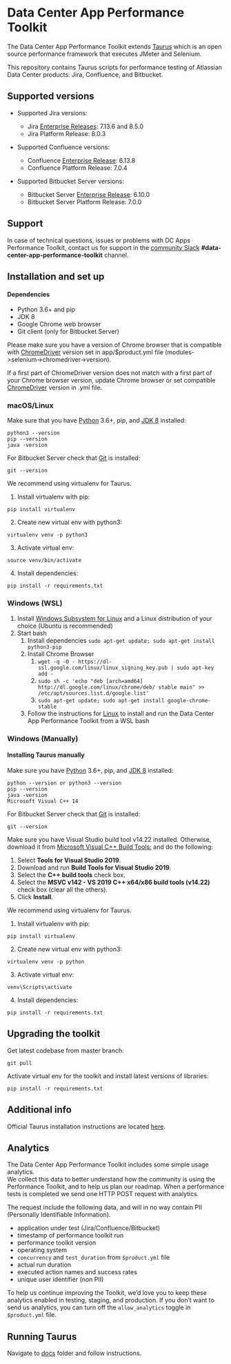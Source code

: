 # Data Center App Performance Toolkit 
The Data Center App Performance Toolkit extends [Taurus](https://gettaurus.org/) which is an open source performance framework that executes JMeter and Selenium.

This repository contains Taurus scripts for performance testing of Atlassian Data Center products: Jira, Confluence, and Bitbucket.

## Supported versions
* Supported Jira versions: 
    * Jira [Enterprise Releases](https://confluence.atlassian.com/enterprise/atlassian-enterprise-releases-948227420.html): 7.13.6 and 8.5.0
    * Jira Platform Release: 8.0.3
    
* Supported Confluence versions:
    * Confluence [Enterprise Release](https://confluence.atlassian.com/enterprise/atlassian-enterprise-releases-948227420.html): 6.13.8
    * Confluence Platform Release: 7.0.4

* Supported Bitbucket Server versions:
    * Bitbucket Server [Enterprise Release](https://confluence.atlassian.com/enterprise/atlassian-enterprise-releases-948227420.html): 6.10.0
    * Bitbucket Server Platform Release: 7.0.0

## Support
In case of technical questions, issues or problems with DC Apps Performance Toolkit, contact us for support in the [community Slack](http://bit.ly/dcapt_slack) **#data-center-app-performance-toolkit** channel.

## Installation and set up

#### Dependencies
* Python 3.6+ and pip
* JDK 8
* Google Chrome web browser
* Git client (only for Bitbucket Server)

Please make sure you have a version of Chrome browser that is compatible with [ChromeDriver](http://chromedriver.chromium.org/downloads) version set in app/$product.yml file (modules->selenium->chromedriver->version).

If a first part of ChromeDriver version does not match with a first part of your Chrome browser version, update Chrome browser or set compatible [ChromeDriver](http://chromedriver.chromium.org/downloads) version in .yml file.

### macOS/Linux
Make sure that you have [Python](https://www.python.org/downloads/) 3.6+, pip, and [JDK 8](https://www.oracle.com/technetwork/java/javase/downloads/jdk8-downloads-2133151.html) installed:
```
python3 --version
pip --version
java -version
```
For Bitbucket Server check that [Git](https://git-scm.com/downloads) is installed:
```
git --version
```

We recommend using virtualenv for Taurus.

1. Install virtualenv with pip:
```
pip install virtualenv
```
2. Create new virtual env with python3:
```
virtualenv venv -p python3
```
3. Activate virtual env:
```
source venv/bin/activate
```
4. Install dependencies:
```
pip install -r requirements.txt
```

### Windows (WSL)

1. Install [Windows Subsystem for Linux](https://docs.microsoft.com/en-us/windows/wsl/install-win10) and a Linux distribution of your choice (Ubuntu is recommended)
1. Start bash 
   1. Install dependencies ``sudo apt-get update; sudo apt-get install python3-pip``
   1. Install Chrome Browser
      1. `wget -q -O - https://dl-ssl.google.com/linux/linux_signing_key.pub | sudo apt-key add -`
      1. `sudo sh -c 'echo "deb [arch=amd64] http://dl.google.com/linux/chrome/deb/ stable main" >> /etc/apt/sources.list.d/google.list'`
      1. `sudo apt-get update; sudo apt-get install google-chrome-stable`
   1. Follow the instructions for [Linux](#macoslinux) to install and run the Data Center App Performance Toolkit from a WSL bash

### Windows (Manually)
#### Installing Taurus manually
Make sure you have [Python](https://www.python.org/downloads/) 3.6+, pip, and [JDK 8](https://www.oracle.com/technetwork/java/javase/downloads/jdk8-downloads-2133151.html) installed:
```
python --version or python3 --version
pip --version
java -version
Microsoft Visual C++ 14
```
For Bitbucket Server check that [Git](https://git-scm.com/downloads) is installed:
```
git --version
```

Make sure you have Visual Studio build tool v14.22 installed. 
Otherwise, download it from [Microsoft Visual C++ Build Tools:](https://visualstudio.microsoft.com/downloads) and do the following:
1. Select **Tools for Visual Studio 2019**.
2. Download and run **Build Tools for Visual Studio 2019**.
3. Select the **C++ build tools** check box.
4. Select the **MSVC v142 - VS 2019 C++ x64/x86 build tools (v14.22)** check box (clear all the others).
5. Click **Install**.

We recommend using virtualenv for Taurus.

1. Install virtualenv with pip:
```
pip install virtualenv
```
2. Create new virtual env with python3:
```
virtualenv venv -p python
```
3. Activate virtual env:
```
venv\Scripts\activate
```
4. Install dependencies:
```
pip install -r requirements.txt
```

## Upgrading the toolkit
Get latest codebase from master branch:
```
git pull
```
Activate virtual env for the toolkit and install latest versions of libraries:
```
pip install -r requirements.txt
```

## Additional info
Official Taurus installation instructions are located [here](https://gettaurus.org/docs/Installation/).

## Analytics
The Data Center App Performance Toolkit includes some simple usage analytics.  
We collect this data to better understand how the community is using the Performance Toolkit, and to help us plan our roadmap.
When a performance tests is completed we send one HTTP POST request with analytics.

The request include the following data, and will in no way contain PII (Personally Identifiable Information).
- application under test (Jira/Confluence/Bitbucket)
- timestamp of performance toolkit run
- performance toolkit version
- operating system
- `concurrency` and `test_duration` from `$product.yml` file
- actual run duration
- executed action names and success rates
- unique user identifier (non PII)

To help us continue improving the Toolkit, we’d love you to keep these analytics enabled in testing, staging, and production. If you don’t want to send us analytics, you can turn off the `allow_analytics` toggle in `$product.yml` file.

## Running Taurus
Navigate to [docs](docs) folder and follow instructions.
